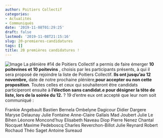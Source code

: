```yaml
---
author: Poitiers Collectif
categories:
- Actualités
- Communiqués
date: '2019-11-08T01:29:25'
draft: false
lastmod: '2019-11-08T21:15:16'
slug: 20-premieres-candidatures
tags: []
title: 20 premières candidatures !
---
```


![Image](/images/2025/20-premieres-candidatures/IMG_3556-1024x768.jpg) La plénière #14 de Poitiers Collectif a permis de faire émerger **10 poitevines et 10 poitevins** , choisis par les participants présents, à qui il sera proposé de rejoindre la liste de Poitiers Collectif. **Ils ont jusqu’au 12 novembre,** date de notre prochaine plénière,**pour accepter ou non cette proposition**. Toutes celles et ceux qui souhaiteront être candidats participeront ensuite à **l’élection sans candidat.e pour désigner la tête de liste, lors de la soirée du 12.** ? 19 d’entre eux ont accepté que leur nom soit communiqué :

Frankie Angebault Bastien Bernela Ombelyne Dagicour Didier Dargere Maryse Delaunay Julie Fontaine Anne-Claire Gallais Mad Joubert Julie Le Bihen Léonore Moncond’huy Elisabeth Naveau Diop Pierre Nenez Chantal Nocquet Maxime Pedeboscq Charles Reverchon-Billot Julie Reynard Robert Rochaud Théo Saget Antoine Sureaud

